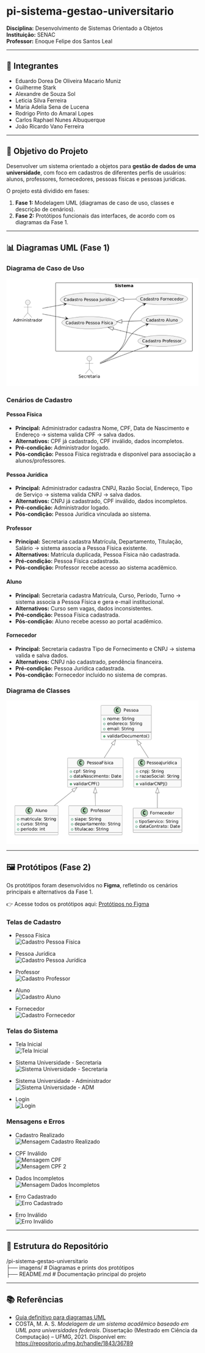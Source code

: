 # pi-sistema-gestao-universitario  
**Disciplina:** Desenvolvimento de Sistemas Orientado a Objetos  
**Instituição:** SENAC  
**Professor:** Enoque Felipe dos Santos Leal  

---

## 👥 Integrantes  
- Eduardo Dorea De Oliveira Macario Muniz  
- Guilherme Stark  
- Alexandre de Souza Sol  
- Leticia Silva Ferreira  
- Maria Adelia Sena de Lucena  
- Rodrigo Pinto do Amaral Lopes  
- Carlos Raphael Nunes Albuquerque  
- João Ricardo Vano Ferreira  

---

## 🎯 Objetivo do Projeto  
Desenvolver um sistema orientado a objetos para **gestão de dados de uma universidade**, com foco em cadastros de diferentes perfis de usuários: alunos, professores, fornecedores, pessoas físicas e pessoas jurídicas.  

O projeto está dividido em fases:  
1. **Fase 1:** Modelagem UML (diagramas de caso de uso, classes e descrição de cenários).  
2. **Fase 2:** Protótipos funcionais das interfaces, de acordo com os diagramas da Fase 1.  

---

## 📊 Diagramas UML (Fase 1)  
### Diagrama de Caso de Uso
![Diagrama Caso de Uso](imagens/diagrama_caso_de_uso.png)  

### Cenários de Cadastro
#### Pessoa Física  
- **Principal:** Administrador cadastra Nome, CPF, Data de Nascimento e Endereço → sistema valida CPF → salva dados.  
- **Alternativos:** CPF já cadastrado, CPF inválido, dados incompletos.  
- **Pré-condição:** Administrador logado.  
- **Pós-condição:** Pessoa Física registrada e disponível para associação a alunos/professores.  

#### Pessoa Jurídica  
- **Principal:** Administrador cadastra CNPJ, Razão Social, Endereço, Tipo de Serviço → sistema valida CNPJ → salva dados.  
- **Alternativos:** CNPJ já cadastrado, CPF inválido, dados incompletos.  
- **Pré-condição:** Administrador logado.  
- **Pós-condição:** Pessoa Jurídica vinculada ao sistema.  

#### Professor  
- **Principal:** Secretaria cadastra Matrícula, Departamento, Titulação, Salário → sistema associa a Pessoa Física existente.  
- **Alternativos:** Matrícula duplicada, Pessoa Física não cadastrada.  
- **Pré-condição:** Pessoa Física cadastrada.  
- **Pós-condição:** Professor recebe acesso ao sistema acadêmico.  

#### Aluno  
- **Principal:** Secretaria cadastra Matrícula, Curso, Período, Turno → sistema associa a Pessoa Física e gera e-mail institucional.  
- **Alternativos:** Curso sem vagas, dados inconsistentes.  
- **Pré-condição:** Pessoa Física cadastrada.  
- **Pós-condição:** Aluno recebe acesso ao portal acadêmico.  

#### Fornecedor  
- **Principal:** Secretaria cadastra Tipo de Fornecimento e CNPJ → sistema valida e salva dados.  
- **Alternativos:** CNPJ não cadastrado, pendência financeira.  
- **Pré-condição:** Pessoa Jurídica cadastrada.  
- **Pós-condição:** Fornecedor incluído no sistema de compras.  

### Diagrama de Classes  
![Diagrama de Classes](imagens/diagrama_classes.png)  

---

## 🖼️ Protótipos (Fase 2)  
Os protótipos foram desenvolvidos no **Figma**, refletindo os cenários principais e alternativos da Fase 1.  

👉 Acesse todos os protótipos aqui: [Protótipos no Figma](https://miro.com/app/board/uXjVJMVUzZ4=/?moveToWidget=3458764639411856994&cot=10)  

### Telas de Cadastro
- Pessoa Física  
  ![Cadastro Pessoa Física](imagens/cadastr-pessoa-fisica.png)  

- Pessoa Jurídica  
  ![Cadastro Pessoa Jurídica](imagens/cadastro-pessoa-juridica.png)  

- Professor  
  ![Cadastro Professor](imagens/cadastro-professor.png)  

- Aluno  
  ![Cadastro Aluno](imagens/cadastro-aluno.png)  

- Fornecedor  
  ![Cadastro Fornecedor](imagens/cadastro-fornecedor.png)  

### Telas do Sistema
- Tela Inicial  
  ![Tela Inicial](imagens/tela-inicial.png)  

- Sistema Universidade - Secretaria  
  ![Sistema Universidade - Secretaria](imagens/sistema-universidade-secretaria.png)  

- Sistema Universidade - Administrador  
  ![Sistema Universidade - ADM](imagens/sistema-universidade-adm.png)  

- Login  
  ![Login](imagens/login.png)  

### Mensagens e Erros
- Cadastro Realizado  
  ![Mensagem Cadastro Realizado](imagens/mensagem-cadastro-realizado.png)  

- CPF Inválido  
  ![Mensagem CPF](imagens/mensagem-cpf.png)  
  ![Mensagem CPF 2](imagens/mensagem-cpf-2.png)  

- Dados Incompletos  
  ![Mensagem Dados Incompletos](imagens/mensagem-dados-incompletos.png)  

- Erro Cadastrado  
  ![Erro Cadastrado](imagens/erro-cadastrado.png)  

- Erro Inválido  
  ![Erro Inválido](imagens/erro-invalido.png)  

---

## 📂 Estrutura do Repositório  
/pi-sistema-gestao-universitario  
├── imagens/ # Diagramas e prints dos protótipos  
├── README.md # Documentação principal do projeto  

---

## 📚 Referências  
- [Guia definitivo para diagramas UML](https://miro.com/pt/diagrama/o-que-e-uml/)  
- COSTA, M. A. S. *Modelagem de um sistema acadêmico baseado em UML para universidades federais*. Dissertação (Mestrado em Ciência da Computação) – UFMG, 2021. Disponível em: https://repositorio.ufmg.br/handle/1843/36789  
